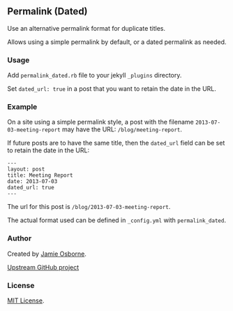 ## Permalink (Dated)

Use an alternative permalink format for duplicate titles.

Allows using a simple permalink by default, or a dated permalink as needed.


### Usage

Add `permalink_dated.rb` file to your jekyll `_plugins` directory.

Set `dated_url: true` in a post that you want to retain the date in the URL.


### Example

On a site using a simple permalink style, a post with the filename
`2013-07-03-meeting-report` may have the URL: `/blog/meeting-report`.

If future posts are to have the same title, then the `dated_url` field can be set
to retain the date in the URL:

    ---
    layout: post
    title: Meeting Report
    date: 2013-07-03
    dated_url: true
    ---

The url for this post is `/blog/2013-07-03-meeting-report`.

The actual format used can be defined in `_config.yml` with `permalink_dated`.


### Author

Created by [Jamie Osborne](https://github.com/jmeosbn).

[Upstream GitHub project](https://github.com/jmeosbn/permalink_dated)

### License

[MIT License](LICENSE).
